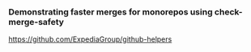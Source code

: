 ### Demonstrating faster merges for monorepos using check-merge-safety
https://github.com/ExpediaGroup/github-helpers
